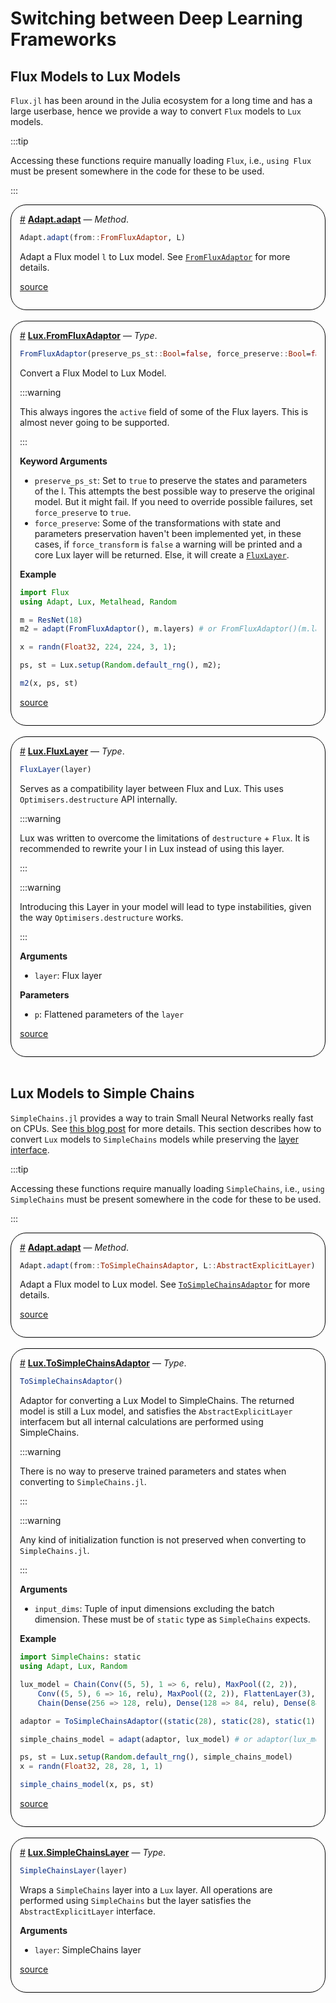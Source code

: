 
<a id='Switching-between-Deep-Learning-Frameworks'></a>

# Switching between Deep Learning Frameworks




<a id='flux-to-lux-migrate-api'></a>

## Flux Models to Lux Models


`Flux.jl` has been around in the Julia ecosystem for a long time and has a large userbase, hence we provide a way to convert `Flux` models to `Lux` models.


:::tip


Accessing these functions require manually loading `Flux`, i.e., `using Flux` must be present somewhere in the code for these to be used.


:::

<div style='border-width:1px; border-style:solid; border-color:black; padding: 1em; border-radius: 25px;'>
<a id='Adapt.adapt-Tuple{FromFluxAdaptor, Any}' href='#Adapt.adapt-Tuple{FromFluxAdaptor, Any}'>#</a>&nbsp;<b><u>Adapt.adapt</u></b> &mdash; <i>Method</i>.



```julia
Adapt.adapt(from::FromFluxAdaptor, L)
```

Adapt a Flux model `l` to Lux model. See [`FromFluxAdaptor`](switching_frameworks#Lux.FromFluxAdaptor) for more details.


<a target='_blank' href='https://github.com/LuxDL/Lux.jl/blob/77064574bc4f962407685c7be40c10cf0a576bd4/src/transform/flux.jl#L79-L83' class='documenter-source'>source</a><br>

</div>
<br>
<div style='border-width:1px; border-style:solid; border-color:black; padding: 1em; border-radius: 25px;'>
<a id='Lux.FromFluxAdaptor' href='#Lux.FromFluxAdaptor'>#</a>&nbsp;<b><u>Lux.FromFluxAdaptor</u></b> &mdash; <i>Type</i>.



```julia
FromFluxAdaptor(preserve_ps_st::Bool=false, force_preserve::Bool=false)
```

Convert a Flux Model to Lux Model.

:::warning

This always ingores the `active` field of some of the Flux layers. This is almost never going to be supported.

:::

**Keyword Arguments**

  * `preserve_ps_st`: Set to `true` to preserve the states and parameters of the l. This attempts the best possible way to preserve the original model. But it might fail. If you need to override possible failures, set `force_preserve` to `true`.
  * `force_preserve`: Some of the transformations with state and parameters preservation haven't been implemented yet, in these cases, if `force_transform` is `false` a warning will be printed and a core Lux layer will be returned. Else, it will create a [`FluxLayer`](switching_frameworks#Lux.FluxLayer).

**Example**

```julia
import Flux
using Adapt, Lux, Metalhead, Random

m = ResNet(18)
m2 = adapt(FromFluxAdaptor(), m.layers) # or FromFluxAdaptor()(m.layers)

x = randn(Float32, 224, 224, 3, 1);

ps, st = Lux.setup(Random.default_rng(), m2);

m2(x, ps, st)
```


<a target='_blank' href='https://github.com/LuxDL/Lux.jl/blob/77064574bc4f962407685c7be40c10cf0a576bd4/src/transform/flux.jl#L1-L39' class='documenter-source'>source</a><br>

</div>
<br>
<div style='border-width:1px; border-style:solid; border-color:black; padding: 1em; border-radius: 25px;'>
<a id='Lux.FluxLayer' href='#Lux.FluxLayer'>#</a>&nbsp;<b><u>Lux.FluxLayer</u></b> &mdash; <i>Type</i>.



```julia
FluxLayer(layer)
```

Serves as a compatibility layer between Flux and Lux. This uses `Optimisers.destructure` API internally.

:::warning

Lux was written to overcome the limitations of `destructure` + `Flux`. It is recommended to rewrite your l in Lux instead of using this layer.

:::

:::warning

Introducing this Layer in your model will lead to type instabilities, given the way `Optimisers.destructure` works.

:::

**Arguments**

  * `layer`: Flux layer

**Parameters**

  * `p`: Flattened parameters of the `layer`


<a target='_blank' href='https://github.com/LuxDL/Lux.jl/blob/77064574bc4f962407685c7be40c10cf0a576bd4/src/transform/flux.jl#L45-L72' class='documenter-source'>source</a><br>

</div>
<br>

<a id='Lux-Models-to-Simple-Chains'></a>

## Lux Models to Simple Chains


`SimpleChains.jl` provides a way to train Small Neural Networks really fast on CPUs. See [this blog post](https://julialang.org/blog/2022/04/simple-chains/) for more details. This section describes how to convert `Lux` models to `SimpleChains` models while preserving the [layer interface](../../manual/interface#lux-interface).


:::tip


Accessing these functions require manually loading `SimpleChains`, i.e., `using SimpleChains` must be present somewhere in the code for these to be used.


:::

<div style='border-width:1px; border-style:solid; border-color:black; padding: 1em; border-radius: 25px;'>
<a id='Adapt.adapt-Tuple{ToSimpleChainsAdaptor, LuxCore.AbstractExplicitLayer}' href='#Adapt.adapt-Tuple{ToSimpleChainsAdaptor, LuxCore.AbstractExplicitLayer}'>#</a>&nbsp;<b><u>Adapt.adapt</u></b> &mdash; <i>Method</i>.



```julia
Adapt.adapt(from::ToSimpleChainsAdaptor, L::AbstractExplicitLayer)
```

Adapt a Flux model to Lux model. See [`ToSimpleChainsAdaptor`](switching_frameworks#Lux.ToSimpleChainsAdaptor) for more details.


<a target='_blank' href='https://github.com/LuxDL/Lux.jl/blob/77064574bc4f962407685c7be40c10cf0a576bd4/src/transform/simplechains.jl#L50-L54' class='documenter-source'>source</a><br>

</div>
<br>
<div style='border-width:1px; border-style:solid; border-color:black; padding: 1em; border-radius: 25px;'>
<a id='Lux.ToSimpleChainsAdaptor' href='#Lux.ToSimpleChainsAdaptor'>#</a>&nbsp;<b><u>Lux.ToSimpleChainsAdaptor</u></b> &mdash; <i>Type</i>.



```julia
ToSimpleChainsAdaptor()
```

Adaptor for converting a Lux Model to SimpleChains. The returned model is still a Lux model, and satisfies the `AbstractExplicitLayer` interfacem but all internal calculations are performed using SimpleChains.

:::warning

There is no way to preserve trained parameters and states when converting to `SimpleChains.jl`.

:::

:::warning

Any kind of initialization function is not preserved when converting to `SimpleChains.jl`.

:::

**Arguments**

  * `input_dims`: Tuple of input dimensions excluding the batch dimension. These must be of `static` type as `SimpleChains` expects.

**Example**

```julia
import SimpleChains: static
using Adapt, Lux, Random

lux_model = Chain(Conv((5, 5), 1 => 6, relu), MaxPool((2, 2)),
    Conv((5, 5), 6 => 16, relu), MaxPool((2, 2)), FlattenLayer(3),
    Chain(Dense(256 => 128, relu), Dense(128 => 84, relu), Dense(84 => 10)))

adaptor = ToSimpleChainsAdaptor((static(28), static(28), static(1)))

simple_chains_model = adapt(adaptor, lux_model) # or adaptor(lux_model)

ps, st = Lux.setup(Random.default_rng(), simple_chains_model)
x = randn(Float32, 28, 28, 1, 1)

simple_chains_model(x, ps, st)
```


<a target='_blank' href='https://github.com/LuxDL/Lux.jl/blob/77064574bc4f962407685c7be40c10cf0a576bd4/src/transform/simplechains.jl#L1-L45' class='documenter-source'>source</a><br>

</div>
<br>
<div style='border-width:1px; border-style:solid; border-color:black; padding: 1em; border-radius: 25px;'>
<a id='Lux.SimpleChainsLayer' href='#Lux.SimpleChainsLayer'>#</a>&nbsp;<b><u>Lux.SimpleChainsLayer</u></b> &mdash; <i>Type</i>.



```julia
SimpleChainsLayer(layer)
```

Wraps a `SimpleChains` layer into a `Lux` layer. All operations are performed using `SimpleChains` but the layer satisfies the `AbstractExplicitLayer` interface.

**Arguments**

  * `layer`: SimpleChains layer


<a target='_blank' href='https://github.com/LuxDL/Lux.jl/blob/77064574bc4f962407685c7be40c10cf0a576bd4/src/transform/simplechains.jl#L82-L91' class='documenter-source'>source</a><br>

</div>
<br>
